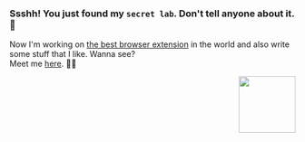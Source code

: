 ### Ssshh! You just found my `secret lab`. Don't tell anyone about it. 🔬

Now I'm working on [the best browser extension](https://github.com/XenoverseUp/fractions) in the world and also write some stuff that I like. Wanna see? <br>
Meet me [here](https://candurmuss.bio.link/). 🐱‍👤

<p align="end" >
  <img width="100" src="https://c.tenor.com/voFHv9mGLfMAAAAi/nian-cat.gif" />
</p>

<!--
**XenoverseUp/xenoverseup** is a ✨ _special_ ✨ repository because its `README.md` (this file) appears on your GitHub profile.

Here are some ideas to get you started:

- 🔭 I’m currently working on ...
- 🌱 I’m currently learning ...
- 👯 I’m looking to collaborate on ...
- 🤔 I’m looking for help with ...
- 💬 Ask me about ...
- 📫 How to reach me: ...
- 😄 Pronouns: ...
- ⚡ Fun fact: ...
-->
